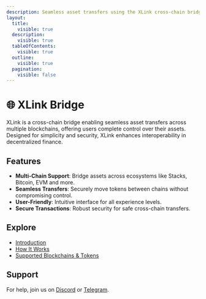 ```yaml
---
description: Seamless asset transfers using the XLink cross-chain bridge.
layout:
  title:
    visible: true
  description:
    visible: true
  tableOfContents:
    visible: true
  outline:
    visible: true
  pagination:
    visible: false
---
```


# 🌐 XLink Bridge

XLink is a cross-chain bridge enabling seamless asset transfers across multiple blockchains, offering users complete control over their assets. Designed for simplicity and security, XLink enhances interoperability in decentralized finance.

## Features

- **Multi-Chain Support**: Bridge assets across ecosystems like Stacks, Bitcoin, EVM and more.
- **Seamless Transfers**: Securely move tokens between chains without compromising control.
- **User-Friendly**: Intuitive interface for all experience levels.
- **Secure Transactions**: Robust security for safe cross-chain transfers.

## Explore

- [Introduction](introduction.md)
- [How It Works](how-xlink-works.md)
- [Supported Blockchains & Tokens](supported-blockchains-and-tokens.md)

## Support

For help, join us on [Discord](https://discord.com/invite/xlink) or [Telegram](https://x.com/XLinkbtc).
